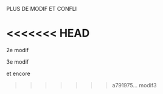 
PLUS DE MODIF ET CONFLI

<<<<<<< HEAD
=======
2e modif

3e modif

et encore
>>>>>>> a791975... modif3
